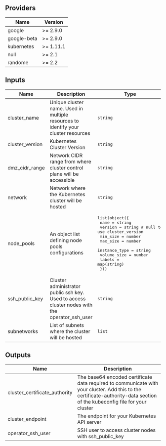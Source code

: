 ## Providers

| Name        | Version   |
| ----------- | --------- |
| google      | >= 2.9.0  |
| google-beta | >= 2.9.0  |
| kubernetes  | >= 1.11.1 |
| null        | >= 2.1    |
| randome     | >= 2.2    |

## Inputs

| Name             | Description                                                                                     | Type                                                                                                                                                                                                                                                                                       | Default | Required |
| ---------------- | ----------------------------------------------------------------------------------------------- | ------------------------------------------------------------------------------------------------------------------------------------------------------------------------------------------------------------------------------------------------------------------------------------------ | ------- | :------: |
| cluster\_name    | Unique cluster name. Used in multiple resources to identify your cluster resources              | `string`                                                                                                                                                                                                                                                                                   | n/a     |   yes    |
| cluster\_version | Kubernetes Cluster Version                                                                      | `string`                                                                                                                                                                                                                                                                                   | n/a     |   yes    |
| dmz\_cidr\_range | Network CIDR range from where cluster control plane will be accessible                          | `string`                                                                                                                                                                                                                                                                                   | n/a     |   yes    |
| network          | Network where the Kubernetes cluster will be hosted                                             | `string`                                                                                                                                                                                                                                                                                   | n/a     |   yes    |
| node\_pools      | An object list defining node pools configurations                                               | <pre>list(object({<br>    name          = string<br>    version       = string # null to use cluster_version<br>    min_size      = number<br>    max_size      = number<br>    instance_type = string<br>    volume_size   = number<br>    labels        = map(string)<br>  }))<br></pre> | `[]`    |    no    |
| ssh\_public\_key | Cluster administrator public ssh key. Used to access cluster nodes with the operator\_ssh\_user | `string`                                                                                                                                                                                                                                                                                   | n/a     |   yes    |
| subnetworks      | List of subnets where the cluster will be hosted                                                | `list`                                                                                                                                                                                                                                                                                     | n/a     |   yes    |

## Outputs

| Name                            | Description                                                                                                                                                               |
| ------------------------------- | ------------------------------------------------------------------------------------------------------------------------------------------------------------------------- |
| cluster\_certificate\_authority | The base64 encoded certificate data required to communicate with your cluster. Add this to the certificate-authority-data section of the kubeconfig file for your cluster |
| cluster\_endpoint               | The endpoint for your Kubernetes API server                                                                                                                               |
| operator\_ssh\_user             | SSH user to access cluster nodes with ssh\_public\_key                                                                                                                    |

